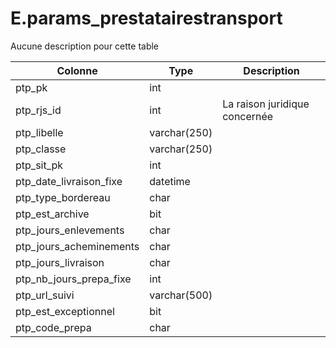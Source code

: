 # E.params_prestatairestransport

Aucune description pour cette table

Colonne|Type|Description
---|---|---
ptp_pk|int|
ptp_rjs_id|int|La raison juridique concernée 
ptp_libelle|varchar(250)|
ptp_classe|varchar(250)|
ptp_sit_pk|int|
ptp_date_livraison_fixe|datetime|
ptp_type_bordereau|char|
ptp_est_archive|bit|
ptp_jours_enlevements|char|
ptp_jours_acheminements|char|
ptp_jours_livraison|char|
ptp_nb_jours_prepa_fixe|int|
ptp_url_suivi|varchar(500)|
ptp_est_exceptionnel|bit|
ptp_code_prepa|char|
